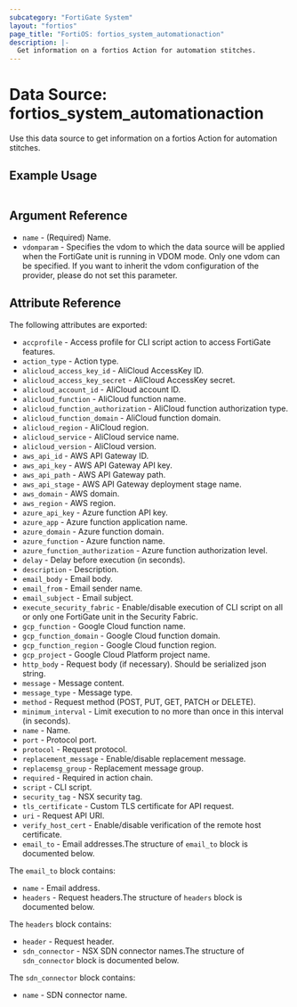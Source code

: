 ```yaml
---
subcategory: "FortiGate System"
layout: "fortios"
page_title: "FortiOS: fortios_system_automationaction"
description: |-
  Get information on a fortios Action for automation stitches.
---
```


# Data Source: fortios_system_automationaction
Use this data source to get information on a fortios Action for automation stitches.


## Example Usage

```hcl

```

## Argument Reference

* `name` - (Required) Name.
* `vdomparam` - Specifies the vdom to which the data source will be applied when the FortiGate unit is running in VDOM mode. Only one vdom can be specified. If you want to inherit the vdom configuration of the provider, please do not set this parameter.

## Attribute Reference

The following attributes are exported:

* `accprofile` - Access profile for CLI script action to access FortiGate features.
* `action_type` - Action type.
* `alicloud_access_key_id` - AliCloud AccessKey ID.
* `alicloud_access_key_secret` - AliCloud AccessKey secret.
* `alicloud_account_id` - AliCloud account ID.
* `alicloud_function` - AliCloud function name.
* `alicloud_function_authorization` - AliCloud function authorization type.
* `alicloud_function_domain` - AliCloud function domain.
* `alicloud_region` - AliCloud region.
* `alicloud_service` - AliCloud service name.
* `alicloud_version` - AliCloud version.
* `aws_api_id` - AWS API Gateway ID.
* `aws_api_key` - AWS API Gateway API key.
* `aws_api_path` - AWS API Gateway path.
* `aws_api_stage` - AWS API Gateway deployment stage name.
* `aws_domain` - AWS domain.
* `aws_region` - AWS region.
* `azure_api_key` - Azure function API key.
* `azure_app` - Azure function application name.
* `azure_domain` - Azure function domain.
* `azure_function` - Azure function name.
* `azure_function_authorization` - Azure function authorization level.
* `delay` - Delay before execution (in seconds).
* `description` - Description.
* `email_body` - Email body.
* `email_from` - Email sender name.
* `email_subject` - Email subject.
* `execute_security_fabric` - Enable/disable execution of CLI script on all or only one FortiGate unit in the Security Fabric.
* `gcp_function` - Google Cloud function name.
* `gcp_function_domain` - Google Cloud function domain.
* `gcp_function_region` - Google Cloud function region.
* `gcp_project` - Google Cloud Platform project name.
* `http_body` - Request body (if necessary). Should be serialized json string.
* `message` - Message content.
* `message_type` - Message type.
* `method` - Request method (POST, PUT, GET, PATCH or DELETE).
* `minimum_interval` - Limit execution to no more than once in this interval (in seconds).
* `name` - Name.
* `port` - Protocol port.
* `protocol` - Request protocol.
* `replacement_message` - Enable/disable replacement message.
* `replacemsg_group` - Replacement message group.
* `required` - Required in action chain.
* `script` - CLI script.
* `security_tag` - NSX security tag.
* `tls_certificate` - Custom TLS certificate for API request.
* `uri` - Request API URI.
* `verify_host_cert` - Enable/disable verification of the remote host certificate.
* `email_to` - Email addresses.The structure of `email_to` block is documented below.

The `email_to` block contains:

* `name` - Email address.
* `headers` - Request headers.The structure of `headers` block is documented below.

The `headers` block contains:

* `header` - Request header.
* `sdn_connector` - NSX SDN connector names.The structure of `sdn_connector` block is documented below.

The `sdn_connector` block contains:

* `name` - SDN connector name.

